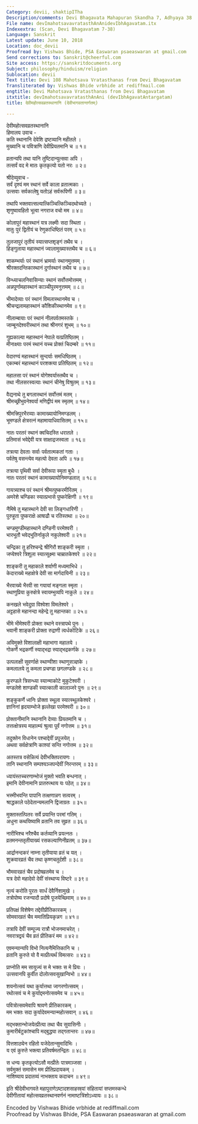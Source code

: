 ```yaml
---
Category: devii, shaktipITha
Description/comments: Devi Bhagavata Mahapuran Skandha 7, Adhyaya 38
File name: devImahotsavavratasthAnAnidevIbhAgavatam.itx
Indexextra: (Scan, Devi Bhagavatam 7-38)
Language: Sanskrit
Latest update: June 10, 2018
Location: doc_devii
Proofread by: Vishwas Bhide, PSA Easwaran psaeaswaran at gmail.com
Send corrections to: Sanskrit@cheerful.com
Site access: https://sanskritdocuments.org
Subject: philosophy/hinduism/religion
Sublocation: devii
Text title: Devi 108 Mahotsava Vratasthanas from Devi Bhagavatam
Transliterated by: Vishwas Bhide vrbhide at rediffmail.com
engtitle: Devi Mahotsava Vratasthanas from Devi Bhagavatam
itxtitle: devImahotsavavratasthAnAni (devIbhAgavatAntargatam)
title: देवीमहोत्सवव्रतस्थानानि (देवीभागवतान्तर्गतम्)

---
```

  
 देवीमहोत्सवव्रतस्थानानि   
हिमालय उवाच -  
कति स्थानानि देवेशि द्रष्टव्यानि महीतले ।  
मुख्यानि च पवित्राणि देवीप्रियतमानि च ॥ १॥  
  
व्रतान्यपि तथा यानि तुष्टिदान्युत्सवा अपि ।  
तत्सर्वं वद मे मातः कृतकृत्यो यतो नरः ॥ २॥  
  
श्रीदेव्युवाच -  
सर्वं दृश्यं मम स्थानं सर्वे काला व्रतात्मकाः ।  
उत्सवाः सर्वकालेषु यतोऽहं सर्वरूपिणी ॥ ३॥  
  
तथापि भक्तवात्सल्यात्किञ्चित्किञ्चिदथोच्यते ।  
शृणुष्वावहितो भूत्वा नगराज वचो मम ॥ ४॥  
  
कोलापुरं महास्थानं यत्र लक्ष्मीः सदा स्थिता ।  
मातुः पुरं द्वितीयं च रेणुकाधिष्ठितं परम् ॥ ५॥  
  
तुलजापुरं तृतीयं स्यात्सप्तशृङ्गं तथैव च ।  
हिङ्गुलाया महास्थानं ज्वालामुख्यास्तथैव च ॥ ६॥  
  
शाकम्भर्याः परं स्थानं भ्रामर्याः स्थानमुत्तमम् ।  
श्रीरक्तदन्तिकास्थानं दुर्गास्थानं तथैव च ॥ ७॥  
  
विन्ध्याचलनिवासिन्याः स्थानं सर्वोत्तमोत्तमम् ।  
अन्नपूर्णामहास्थानं काञ्चीपुरमनुत्तमम् ॥ ८॥  
  
भीमादेव्याः परं स्थानं विमलास्थानमेव च ।  
श्रीचन्द्रलामहास्थानं कौशिकीस्थानमेव ॥ ९॥  
  
नीलाम्बायाः परं स्थानं नीलपर्वतमस्तके ।  
जाम्बूनदेश्वरीस्थानं तथा श्रीनगरं शुभम् ॥ १०॥  
  
गुह्यकाल्या महास्थानं नेपाले यत्प्रतिष्ठितम् ।  
मीनाक्ष्याः परमं स्थानं यच्च प्रोक्तं चिदम्बरे ॥ ११॥  
  
वेदारण्यं महास्थानं सुन्दर्याः समधिष्ठितम् ।  
एकाम्बरं महास्थानं परशक्त्या प्रतिष्ठितम् ॥ १२॥  
  
महालसा परं स्थानं योगेश्वर्यास्तथैव च ।  
तथा नीलसरस्वत्याः स्थानं चीनेषु विश्रुतम् ॥ १३॥  
  
वैद्यनाथे तु बगलास्थानं सर्वोत्तमं मतम् ।  
श्रीमच्छ्रीभुवनेश्वर्या मणिद्वीपं मम स्मृतम् ॥ १४॥  
  
श्रीमत्त्रिपुरभैरव्याः कामाख्यायोनिमण्डलम् ।  
भूमण्डले क्षेत्ररत्नं महामायाधिवासितम् ॥ १५॥  
  
नातः परतरं स्थानं क्वचिदस्ति धरातले ।  
प्रतिमासं भवेद्देवी यत्र साक्षाद्रजस्वला ॥ १६॥  
  
तत्रत्या देवताः सर्वाः पर्वतात्मकतां गताः ।  
पर्वतेषु वसन्त्येव महत्यो देवता अपि ॥ १७॥  
  
तत्रत्या पृथिवी सर्वा देवीरूपा स्मृता बुधैः ।  
नातः परतरं स्थानं कामाख्यायोनिमण्डलात् ॥ १८॥  
  
गायत्र्याश्च परं स्थानं श्रीमत्पुष्करमीरितम् ।  
अमरेशे चण्डिका स्यात्प्रभासे पुष्करेक्षिणी ॥ १९॥  
  
नैमिषे तु महास्थाने देवी सा लिङ्गधारिणी ।  
पुरुहूता पुष्कराक्षे आषाढौ च रतिस्तथा ॥ २०॥  
  
चण्डमुण्डीमहास्थाने दण्डिनी परमेश्वरी ।  
भारभूतौ भवेद्भूतिर्नाकुले नकुलेश्वरी ॥ २१॥  
  
चन्द्रिका तु हरिश्चन्द्रे श्रीगिरौ शाङ्करी स्मृता ।  
जप्येश्वरे त्रिशूला स्यात्सूक्ष्मा चाम्रातकेश्वरे ॥ २२॥  
  
शाङ्करी तु महाकाले शर्वाणी मध्यमाभिधे ।  
केदाराख्ये महाक्षेत्रे देवी सा मार्गदायिनी ॥ २३॥  
  
भैरवाख्ये भैरवी सा गयायां मङ्गला स्मृता ।  
स्थाणुप्रिया कुरुक्षेत्रे स्वायम्भुव्यपि नाकुले ॥ २४॥  
  
कनखले भवेदुग्रा विश्वेशा विमलेश्वरे ।  
अट्टहासे महानन्दा महेन्द्रे तु महान्तका ॥ २५॥  
  
भीमे भीमेश्वरी प्रोक्ता स्थाने वस्त्रापथे पुनः ।  
भवानी शाङ्करी प्रोक्ता रुद्राणी त्वर्धकोटिके ॥ २६॥  
  
अविमुक्ते विशालाक्षी महाभागा महालये ।  
गोकर्णे भद्रकर्णी स्याद्भद्रा स्याद्भद्रकर्णके ॥ २७॥  
  
उत्पलाक्षी सुवर्णाक्षे स्थाण्वीशा स्थाणुसञ्ज्ञके ।  
कमलालये तु कमला प्रचण्डा छगलण्डके ॥ २८॥  
  
कुरण्डले त्रिसन्ध्या स्यान्माकोटे मुकुटेश्वरी ।  
मण्डलेशे शाण्डकी स्यात्काली कालञ्जरे पुनः ॥ २९॥  
  
शङ्कुकर्णे ध्वनिः प्रोक्ता स्थूला स्यात्स्थूलकेश्वरे ।  
ज्ञानिनां हृदयाम्भोजे हृल्लेखा परमेश्वरी ॥ ३०॥  
  
प्रोक्तानीमानि स्थानानि देव्याः प्रियतमानि च ।  
तत्तत्क्षेत्रस्य माहात्म्यं श्रुत्वा पूर्वं नगोत्तम ॥ ३१॥  
  
तदुक्तेन विधानेन पश्चाद्देवीं प्रपूजयेत् ।  
अथवा सर्वक्षेत्राणि काश्यां सन्ति नगोत्तम ॥ ३२॥  
  
अतस्तत्र वसेन्नित्यं देवीभक्तिपरायणः ।  
तानि स्थानानि सम्पश्यञ्जपन्देवीं निरन्तरम् ॥ ३३॥  
  
ध्यायंस्तच्चरणाम्भोजं मुक्तो भवति बन्धनात् ।  
इमानि देवीनामानि प्रातरुत्थाय यः पठेत् ॥ ३४॥  
  
भस्मीभवन्ति पापानि तत्क्षणान्नग सत्वरम् ।  
श्राद्धकाले पठेदेतान्यमलानि द्विजाग्रतः ॥ ३५॥  
  
मुक्तास्तत्पितरः सर्वे प्रयान्ति परमां गतिम् ।  
अधुना कथयिष्यामि व्रतानि तव सुव्रत ॥ ३६॥  
  
नारीभिश्च नरैश्चैव कर्तव्यानि प्रयत्नतः ।  
व्रतमनन्ततृतीयाख्यं रसकल्याणिनीव्रतम् ॥ ३७॥  
  
आर्द्रानन्दकरं नाम्ना तृतीयाया व्रतं च यत् ।  
शुक्रवारव्रतं चैव तथा कृष्णचतुर्दशी ॥ ३८॥  
  
भौमवारव्रतं चैव प्रदोषव्रतमेव च ।  
यत्र देवो महादेवो देवीं संस्थाप्य विष्टरे ॥ ३९॥  
  
नृत्यं करोति पुरतः सार्धं देवैर्निशामुखे ।  
तत्रोपोष्य रजन्यादौ प्रदोषे पूजयेच्छिवाम् ॥ ४०॥  
  
प्रतिपक्षं विशेषेण तद्देवीप्रीतिकारकम् ।  
सोमवारव्रतं चैव ममातिप्रियकृन्नग ॥ ४१॥  
  
तत्रापि देवीं सम्पूज्य रात्रौ भोजनमाचरेत् ।  
नवरात्रद्वयं चैव व्रतं प्रीतिकरं मम ॥ ४२॥  
  
एवमन्यान्यपि विभो नित्यनैमित्तिकानि च ।  
व्रतानि कुरुते यो वै मत्प्रीत्यर्थं विमत्सरः ॥ ४३॥  
  
प्राप्नोति मम सायुज्यं स मे भक्तः स मे प्रियः ।  
उत्सवानपि कुर्वीत दोलोत्सवसुखान्विभो ॥ ४४॥  
  
शयनोत्सवं यथा कुर्यात्तथा जागरणोत्सवम् ।  
रथोत्सवं च मे कुर्याद्दमनोत्सवमेव च ॥ ४५॥  
  
पवित्रोत्सवमेवापि श्रावणे प्रीतिकारकम् ।  
मम भक्तः सदा कुर्यादेवमन्यान्महोत्सवान् ॥ ४६॥  
  
मद्भक्तान्भोजयेत्प्रीत्या तथा चैव सुवासिनीः ।  
कुमारीर्बटुकांश्चापि मद्बुद्ध्या तद्गतान्तरः ॥ ४७॥  
  
वित्तशाठ्येन रहितो यजेदेतान्सुमादिभिः ।  
य एवं कुरुते भक्त्या प्रतिवर्षमतन्द्रितः ॥ ४८॥  
  
स धन्यः कृतकृत्योऽसौ मत्प्रीतेः पात्रमञ्जसा ।  
सर्वमुक्तं समासेन मम प्रीतिप्रदायकम् ।  
नाशिष्याय प्रदातव्यं नाभक्ताय कदाचन ॥ ४९॥  
  
इति श्रीदेवीभागवते महापुराणेऽष्टादशसाहस्र्यां संहितायां सप्तमस्कन्धे  
देवीगीतायां महोत्सवव्रतस्थानवर्णनं नामाष्टत्रिंशोऽध्यायः ॥ ३८॥  
  
  
Encoded by Vishwas Bhide vrbhide at rediffmail.com  
Proofread by Vishwas Bhide, PSA Easwaran psaeaswaran at gmail.com  
  
